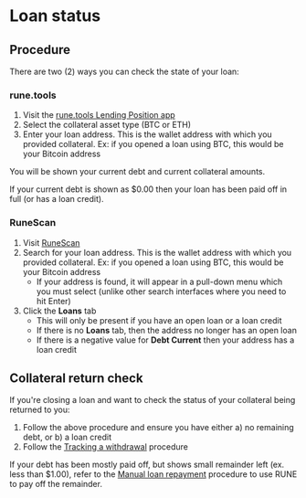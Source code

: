 # Loan status 

## Procedure

There are two (2) ways you can check the state of your loan:

### rune.tools

1. Visit the [rune.tools Lending Position app]
1. Select the collateral asset type (BTC or ETH)
1. Enter your loan address.  This is the wallet address with which you provided collateral.  Ex: if you opened a loan using BTC, this would be your Bitcoin address

You will be shown your current debt and current collateral amounts.

If your current debt is shown as $0.00 then your loan has been paid off in full (or has a loan credit).

### RuneScan

1. Visit [RuneScan]
1. Search for your loan address.  This is the wallet address with which you provided collateral.  Ex: if you opened a loan using BTC, this would be your Bitcoin address
   - If your address is found, it will appear in a pull-down menu which you must select (unlike other search interfaces where you need to hit Enter)
1. Click the **Loans** tab
   - This will only be present if you have an open loan or a loan credit
   - If there is no **Loans** tab, then the address no longer has an open loan
   - If there is a negative value for **Debt Current** then your address has a loan credit

## Collateral return check

If you're closing a loan and want to check the status of your collateral being returned to you:

1. Follow the above procedure and ensure you have either a) no remaining debt, or b) a loan credit
1. Follow the [Tracking a withdrawal](../thorswap/tracking-a-withdrawal.md) procedure

If your debt has been mostly paid off, but shows small remainder left (ex. less than $1.00), refer to the
[Manual loan repayment](manual-loan-repayment.md)
procedure to use RUNE to pay off the remainder.

[RuneScan]: https://runescan.io/
[rune.tools Lending Position app]: https://rune.tools/lending
